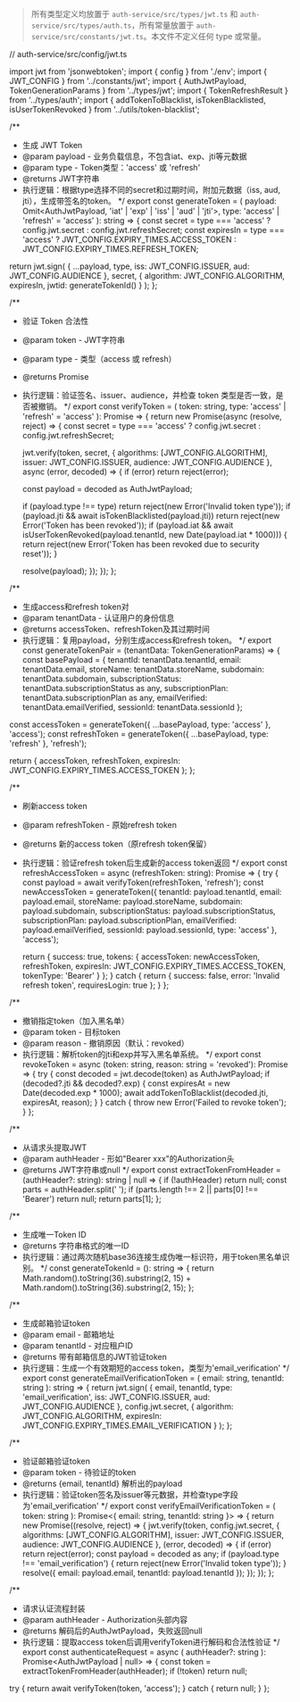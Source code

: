 > 所有类型定义均放置于 `auth-service/src/types/jwt.ts` 和 `auth-service/src/types/auth.ts`，所有常量放置于 `auth-service/src/constants/jwt.ts`。本文件不定义任何 type 或常量。

// auth-service/src/config/jwt.ts

import jwt from 'jsonwebtoken';
import { config } from './env';
import { JWT_CONFIG } from '../constants/jwt';
import { AuthJwtPayload, TokenGenerationParams } from '../types/jwt';
import { TokenRefreshResult } from '../types/auth';
import {
  addTokenToBlacklist,
  isTokenBlacklisted,
  isUserTokenRevoked
} from '../utils/token-blacklist';

/**
 * 生成 JWT Token
 * @param payload - 业务负载信息，不包含iat、exp、jti等元数据
 * @param type - Token类型：'access' 或 'refresh'
 * @returns JWT字符串
 * 执行逻辑：根据type选择不同的secret和过期时间，附加元数据（iss, aud, jti），生成带签名的token。
 */
export const generateToken = (
  payload: Omit<AuthJwtPayload, 'iat' | 'exp' | 'iss' | 'aud' | 'jti'>,
  type: 'access' | 'refresh' = 'access'
): string => {
  const secret = type === 'access' ? config.jwt.secret : config.jwt.refreshSecret;
  const expiresIn = type === 'access'
    ? JWT_CONFIG.EXPIRY_TIMES.ACCESS_TOKEN
    : JWT_CONFIG.EXPIRY_TIMES.REFRESH_TOKEN;

  return jwt.sign(
    {
      ...payload,
      type,
      iss: JWT_CONFIG.ISSUER,
      aud: JWT_CONFIG.AUDIENCE
    },
    secret,
    {
      algorithm: JWT_CONFIG.ALGORITHM,
      expiresIn,
      jwtid: generateTokenId()
    }
  );
};

/**
 * 验证 Token 合法性
 * @param token - JWT字符串
 * @param type - 类型（access 或 refresh）
 * @returns Promise<AuthJwtPayload>
 * 执行逻辑：验证签名、issuer、audience，并检查 token 类型是否一致，是否被撤销。
 */
export const verifyToken = (
  token: string,
  type: 'access' | 'refresh' = 'access'
): Promise<AuthJwtPayload> => {
  return new Promise(async (resolve, reject) => {
    const secret = type === 'access' ? config.jwt.secret : config.jwt.refreshSecret;

    jwt.verify(token, secret, {
      algorithms: [JWT_CONFIG.ALGORITHM],
      issuer: JWT_CONFIG.ISSUER,
      audience: JWT_CONFIG.AUDIENCE
    }, async (error, decoded) => {
      if (error) return reject(error);

      const payload = decoded as AuthJwtPayload;

      if (payload.type !== type) return reject(new Error('Invalid token type'));
      if (payload.jti && await isTokenBlacklisted(payload.jti)) return reject(new Error('Token has been revoked'));
      if (payload.iat && await isUserTokenRevoked(payload.tenantId, new Date(payload.iat * 1000))) {
        return reject(new Error('Token has been revoked due to security reset'));
      }

      resolve(payload);
    });
  });
};

/**
 * 生成access和refresh token对
 * @param tenantData - 认证用户的身份信息
 * @returns accessToken、refreshToken及其过期时间
 * 执行逻辑：复用payload，分别生成access和refresh token。
 */
export const generateTokenPair = (tenantData: TokenGenerationParams) => {
  const basePayload = {
    tenantId: tenantData.tenantId,
    email: tenantData.email,
    storeName: tenantData.storeName,
    subdomain: tenantData.subdomain,
    subscriptionStatus: tenantData.subscriptionStatus as any,
    subscriptionPlan: tenantData.subscriptionPlan as any,
    emailVerified: tenantData.emailVerified,
    sessionId: tenantData.sessionId
  };

  const accessToken = generateToken({ ...basePayload, type: 'access' }, 'access');
  const refreshToken = generateToken({ ...basePayload, type: 'refresh' }, 'refresh');

  return {
    accessToken,
    refreshToken,
    expiresIn: JWT_CONFIG.EXPIRY_TIMES.ACCESS_TOKEN
  };
};

/**
 * 刷新access token
 * @param refreshToken - 原始refresh token
 * @returns 新的access token（原refresh token保留）
 * 执行逻辑：验证refresh token后生成新的access token返回
 */
export const refreshAccessToken = async (refreshToken: string): Promise<TokenRefreshResult> => {
  try {
    const payload = await verifyToken(refreshToken, 'refresh');
    const newAccessToken = generateToken({
      tenantId: payload.tenantId,
      email: payload.email,
      storeName: payload.storeName,
      subdomain: payload.subdomain,
      subscriptionStatus: payload.subscriptionStatus,
      subscriptionPlan: payload.subscriptionPlan,
      emailVerified: payload.emailVerified,
      sessionId: payload.sessionId,
      type: 'access'
    }, 'access');

    return {
      success: true,
      tokens: {
        accessToken: newAccessToken,
        refreshToken,
        expiresIn: JWT_CONFIG.EXPIRY_TIMES.ACCESS_TOKEN,
        tokenType: 'Bearer'
      }
    };
  } catch {
    return {
      success: false,
      error: 'Invalid refresh token',
      requiresLogin: true
    };
  }
};

/**
 * 撤销指定token（加入黑名单）
 * @param token - 目标token
 * @param reason - 撤销原因（默认：revoked）
 * 执行逻辑：解析token的jti和exp并写入黑名单系统。
 */
export const revokeToken = async (token: string, reason: string = 'revoked'): Promise<void> => {
  try {
    const decoded = jwt.decode(token) as AuthJwtPayload;
    if (decoded?.jti && decoded?.exp) {
      const expiresAt = new Date(decoded.exp * 1000);
      await addTokenToBlacklist(decoded.jti, expiresAt, reason);
    }
  } catch {
    throw new Error('Failed to revoke token');
  }
};

/**
 * 从请求头提取JWT
 * @param authHeader - 形如"Bearer xxx"的Authorization头
 * @returns JWT字符串或null
 */
export const extractTokenFromHeader = (authHeader?: string): string | null => {
  if (!authHeader) return null;
  const parts = authHeader.split(' ');
  if (parts.length !== 2 || parts[0] !== 'Bearer') return null;
  return parts[1];
};

/**
 * 生成唯一Token ID
 * @returns 字符串格式的唯一ID
 * 执行逻辑：通过两次随机base36连接生成伪唯一标识符，用于token黑名单识别。
 */
const generateTokenId = (): string => {
  return Math.random().toString(36).substring(2, 15) +
         Math.random().toString(36).substring(2, 15);
};

/**
 * 生成邮箱验证token
 * @param email - 邮箱地址
 * @param tenantId - 对应租户ID
 * @returns 带有邮箱信息的JWT验证token
 * 执行逻辑：生成一个有效期短的access token，类型为'email_verification'
 */
export const generateEmailVerificationToken = (
  email: string,
  tenantId: string
): string => {
  return jwt.sign(
    {
      email,
      tenantId,
      type: 'email_verification',
      iss: JWT_CONFIG.ISSUER,
      aud: JWT_CONFIG.AUDIENCE
    },
    config.jwt.secret,
    {
      algorithm: JWT_CONFIG.ALGORITHM,
      expiresIn: JWT_CONFIG.EXPIRY_TIMES.EMAIL_VERIFICATION
    }
  );
};

/**
 * 验证邮箱验证token
 * @param token - 待验证的token
 * @returns {email, tenantId} 解析出的payload
 * 执行逻辑：验证token签名及issuer等元数据，并检查type字段为'email_verification'
 */
export const verifyEmailVerificationToken = (
  token: string
): Promise<{ email: string, tenantId: string }> => {
  return new Promise((resolve, reject) => {
    jwt.verify(token, config.jwt.secret, {
      algorithms: [JWT_CONFIG.ALGORITHM],
      issuer: JWT_CONFIG.ISSUER,
      audience: JWT_CONFIG.AUDIENCE
    }, (error, decoded) => {
      if (error) return reject(error);
      const payload = decoded as any;
      if (payload.type !== 'email_verification') {
        return reject(new Error('Invalid token type'));
      }
      resolve({ email: payload.email, tenantId: payload.tenantId });
    });
  });
};

/**
 * 请求认证流程封装
 * @param authHeader - Authorization头部内容
 * @returns 解码后的AuthJwtPayload，失败返回null
 * 执行逻辑：提取access token后调用verifyToken进行解码和合法性验证
 */
export const authenticateRequest = async (
  authHeader?: string
): Promise<AuthJwtPayload | null> => {
  const token = extractTokenFromHeader(authHeader);
  if (!token) return null;

  try {
    return await verifyToken(token, 'access');
  } catch {
    return null;
  }
};
